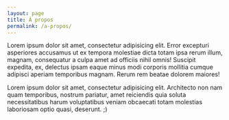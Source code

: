 ```yaml
---
layout: page
title: À propos
permalink: /a-propos/
---
```

<article class="post">
<p>Lorem ipsum dolor sit amet, consectetur adipisicing elit. Error excepturi asperiores accusamus ut ex tempora molestiae dicta totam ipsa rerum illum, magnam, consequatur a culpa amet ad officiis nihil omnis! Suscipit expedita, ex, delectus ipsam eaque minus modi corporis mollitia cumque adipisci aperiam temporibus magnam. Rerum rem beatae dolorem maiores!</p>

<p>Lorem ipsum dolor sit amet, consectetur adipisicing elit. Architecto non nam quam temporibus, nostrum pariatur, amet reiciendis quia soluta necessitatibus harum voluptatibus veniam obcaecati totam molestias laboriosam optio quasi, deserunt. ;)
</p>
</article>
